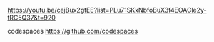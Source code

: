 https://youtu.be/cejBux2gtEE?list=PLu71SKxNbfoBuX3f4EOACle2y-tRC5Q37&t=920

codespaces
https://github.com/codespaces